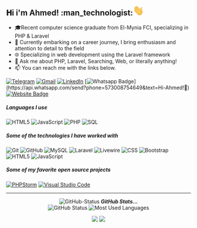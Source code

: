 <h2> 𝐇i i'm Ahmed! :man_technologist:<img src="https://github.com/ABSphreak/ABSphreak/blob/master/gifs/Hi.gif" width="30px"></h2> 

- 🎓Recent computer science graduate from El-Mynia FCI, specializing in PHP & Laravel
- 🚀 Currently embarking on a career journey, I bring enthusiasm and attention to detail to the field
- 🌐 Specializing in web development using the Laravel framework
- :speech_balloon: Ask me about PHP, Laravel, Searching, Web, or literally anything!
- :mailbox: You can reach me with the links below.

[![Telegram](https://img.shields.io/badge/-TELEGRAM-2CA5E0?style=for-the-badge&logo=telegram&logoColor=white)](https://t.me/Ahmed_abd_Ellatif)
[![Gmail](https://img.shields.io/badge/-GMAIL-D14836?style=for-the-badge&logo=gmail&logoColor=white)](mailto:ahmed.abd.ellatif.mo7@gmail.com)
[![LinkedIn](https://img.shields.io/badge/-LINKEDIN-0077B5?style=for-the-badge&logo=linkedin&logoColor=white)](https://www.linkedin.com/in/ahmed-abd-ellatif-99b10124a/)
[![Whatsapp Badge](https://img.shields.io/badge/-WHATSAPP-25D366?style=for-the-badge&logo=whatsapp&logoColor=white&link=https://api.whatsapp.com/send?phone=573008754649&text=Olá!)](https://api.whatsapp.com/send?phone=573008754649&text=Hi-Ahmed!🖖)
[![Website Badge](https://img.shields.io/badge/-anushkaverma.com-47CCCC?style=flat&logo=Google-Chrome&logoColor=white&link=https://verma-anushka.github.io/anushkaverma/)](https://ahmedabdellatif7.github.io/Portfolio/) 

##### Languages I use



![HTML5](https://img.shields.io/badge/-HTML5-000000?style=flat&logo=html5)
![JavaScript](https://img.shields.io/badge/-JavaScript-000000?style=flat&logo=javascript)
![PHP](https://img.shields.io/badge/-PHP-777BB4?style=flat&logo=php&logoColor=white)
![SQL](https://img.shields.io/badge/-SQL-000000?style=flat&logo=postgresql)

##### Some of the technologies I have worked with

![Git](https://img.shields.io/badge/-Git-222222?style=flat&logo=git&logoColor=F05032)
![GitHub](https://img.shields.io/badge/-GitHub-222222?style=flat&logo=github&logoColor=181717)
![MySQL](https://img.shields.io/badge/-MySQL-4479A1?style=flat&logo=mysql&logoColor=white)
![Laravel](https://img.shields.io/badge/-Laravel-FF2D20?style=flat&logo=laravel&logoColor=white)
![Livewire](https://img.shields.io/badge/-Livewire-0753A1?style=flat&logo=laravel&logoColor=white)
![CSS](https://img.shields.io/badge/-CSS-1572B6?style=flat&logo=css3&logoColor=white)
![Bootstrap](https://img.shields.io/badge/-Bootstrap-7952B3?style=flat&logo=bootstrap&logoColor=white)
![HTML5](https://img.shields.io/badge/-HTML5-E34F26?style=flat&logo=html5&logoColor=white)
![JavaScript](https://img.shields.io/badge/-JavaScript-F7DF1E?style=flat&logo=javascript&logoColor=black)


##### Some of my favorite open source projects
[![PHPStorm](https://img.shields.io/badge/-PHPStorm-222222?style=flat&logo=phpstorm&logoColor=white)](https://www.jetbrains.com/phpstorm/)
[![Visual Studio Code](https://img.shields.io/badge/-VSCode-444444?style=flat&logo=visual-studio-code&logoColor=007ACC)](https://github.com/microsoft/vscode)


<hr>
<p align="center">
<img src="https://media.giphy.com/media/8UHRm5oY4k4FDxq5QG/giphy.gif" width="30px" alt="GitHub-Status"/>&nbsp;<i><b>GitHub Stats...</b></i><br>
<img src="https://github-readme-stats.vercel.app/api?username=AhmedAbdEllatif7&count_private=true&show_icons=true&theme=great-gatsby" alt="GitHub Status"/>
<img src = "https://github-readme-stats.vercel.app/api/top-langs/?username=AhmedAbdEllatif7&show_icons=true&layout=compact&theme=great-gatsby" alt="Most Used Languages">
</p>


<p align = "center">
  <img src = "https://github-readme-stats.vercel.app/api?username=AhmedAbdEllatif7&show_icons=true&theme=radical&line_height=33">
  <img src = "https://github-readme-stats.vercel.app/api/top-langs/?username=AhmedAbdEllatif7&hide_langs_below=.25&theme=radical">
</p>
